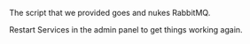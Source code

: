 The script that we provided goes and nukes RabbitMQ.

Restart Services in the admin panel to get things working again.